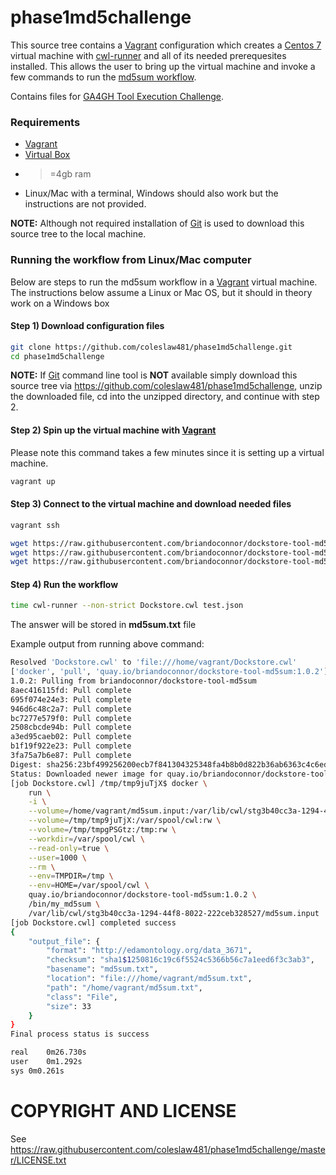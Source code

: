 [challenge]: https://www.synapse.org/#!Synapse:syn8080249/wiki/412159
[cwlrunner]: https://github.com/common-workflow-language/cwltool
[vagrant]: https://www.vagrantup.com/
[virtualbox]: https://www.virtualbox.org/wiki/VirtualBox
[git]: https://git-scm.com/
[centos]: https://www.centos.org/
[md5sumtool]: https://dockstore.org/containers/quay.io/briandoconnor/dockstore-tool-md5sum
# phase1md5challenge

This source tree contains a [Vagrant][vagrant] configuration which creates a [Centos 7][centos] virtual machine with [cwl-runner][cwlrunner] and all of its needed prerequesites installed. This allows the user to bring up the virtual machine and invoke a few commands to run the [md5sum workflow][md5sumtool].

Contains files for [GA4GH Tool Execution Challenge][challenge].

### Requirements 

* [Vagrant][vagrant]
* [Virtual Box][virtualbox]
* >=4gb ram
* Linux/Mac with a terminal, Windows should also work but the instructions are not provided.

**NOTE:** Although not required installation of [Git][git] is used to download this source tree to the local machine.

### Running the workflow from Linux/Mac computer

Below are steps to run the md5sum workflow in a [Vagrant][vagrant] virtual machine. The instructions below assume a Linux or Mac OS, but it should in theory work on a Windows box 

#### Step 1) Download configuration files


```Bash
git clone https://github.com/coleslaw481/phase1md5challenge.git
cd phase1md5challenge
```
**NOTE:** If [Git][git] command line tool is **NOT** available simply download this source tree via https://github.com/coleslaw481/phase1md5challenge, unzip the downloaded file, cd into the unzipped directory, and continue with step 2.

#### Step 2) Spin up the virtual machine with [Vagrant][vagrant]

Please note this command takes a few minutes since it is setting up a virtual machine.

```Bash
vagrant up
```

#### Step 3) Connect to the virtual machine and download needed files

```Bash
vagrant ssh

wget https://raw.githubusercontent.com/briandoconnor/dockstore-tool-md5sum/master/Dockstore.cwl
wget https://raw.githubusercontent.com/briandoconnor/dockstore-tool-md5sum/master/md5sum.input
wget https://raw.githubusercontent.com/briandoconnor/dockstore-tool-md5sum/master/test.json
```

#### Step 4) Run the workflow

```Bash
time cwl-runner --non-strict Dockstore.cwl test.json
```

The answer will be stored in **md5sum.txt** file

Example output from running above command:

```Bash
Resolved 'Dockstore.cwl' to 'file:///home/vagrant/Dockstore.cwl'
['docker', 'pull', 'quay.io/briandoconnor/dockstore-tool-md5sum:1.0.2']
1.0.2: Pulling from briandoconnor/dockstore-tool-md5sum
8aec416115fd: Pull complete 
695f074e24e3: Pull complete 
946d6c48c2a7: Pull complete 
bc7277e579f0: Pull complete 
2508cbcde94b: Pull complete 
a3ed95caeb02: Pull complete 
b1f19f922e23: Pull complete 
3fa75a7b6e87: Pull complete 
Digest: sha256:23bf499256200ecb7f841304325348fa4b8b0d822b36ab6363c4c6ed857d120f
Status: Downloaded newer image for quay.io/briandoconnor/dockstore-tool-md5sum:1.0.2
[job Dockstore.cwl] /tmp/tmp9juTjX$ docker \
    run \
    -i \
    --volume=/home/vagrant/md5sum.input:/var/lib/cwl/stg3b40cc3a-1294-44f8-8022-222ceb328527/md5sum.input:ro \
    --volume=/tmp/tmp9juTjX:/var/spool/cwl:rw \
    --volume=/tmp/tmpgPSGtz:/tmp:rw \
    --workdir=/var/spool/cwl \
    --read-only=true \
    --user=1000 \
    --rm \
    --env=TMPDIR=/tmp \
    --env=HOME=/var/spool/cwl \
    quay.io/briandoconnor/dockstore-tool-md5sum:1.0.2 \
    /bin/my_md5sum \
    /var/lib/cwl/stg3b40cc3a-1294-44f8-8022-222ceb328527/md5sum.input
[job Dockstore.cwl] completed success
{
    "output_file": {
        "format": "http://edamontology.org/data_3671", 
        "checksum": "sha1$1250816c19c6f5524c5366b56c7a1eed6f3c3ab3", 
        "basename": "md5sum.txt", 
        "location": "file:///home/vagrant/md5sum.txt", 
        "path": "/home/vagrant/md5sum.txt", 
        "class": "File", 
        "size": 33
    }
}
Final process status is success

real	0m26.730s
user	0m1.292s
sys	0m0.261s
```

# COPYRIGHT AND LICENSE

See https://raw.githubusercontent.com/coleslaw481/phase1md5challenge/master/LICENSE.txt

